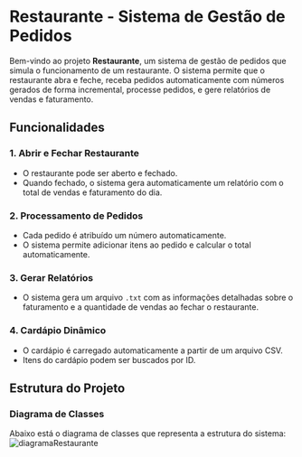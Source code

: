 # Restaurante - Sistema de Gestão de Pedidos

Bem-vindo ao projeto **Restaurante**, um sistema de gestão de pedidos que simula o funcionamento de um restaurante. O sistema permite que o restaurante abra e feche, receba pedidos automaticamente com números gerados de forma incremental, processe pedidos, e gere relatórios de vendas e faturamento.

## Funcionalidades

### 1. **Abrir e Fechar Restaurante**
- O restaurante pode ser aberto e fechado.
- Quando fechado, o sistema gera automaticamente um relatório com o total de vendas e faturamento do dia.

### 2. **Processamento de Pedidos**
- Cada pedido é atribuído um número automaticamente.
- O sistema permite adicionar itens ao pedido e calcular o total automaticamente.

### 3. **Gerar Relatórios**
- O sistema gera um arquivo `.txt` com as informações detalhadas sobre o faturamento e a quantidade de vendas ao fechar o restaurante.

### 4. **Cardápio Dinâmico**
- O cardápio é carregado automaticamente a partir de um arquivo CSV.
- Itens do cardápio podem ser buscados por ID.

## Estrutura do Projeto

### **Diagrama de Classes**
Abaixo está o diagrama de classes que representa a estrutura do sistema:
![diagramaRestaurante](https://github.com/user-attachments/assets/f653fed9-3bcf-424b-92fa-2042e08d74b0)
